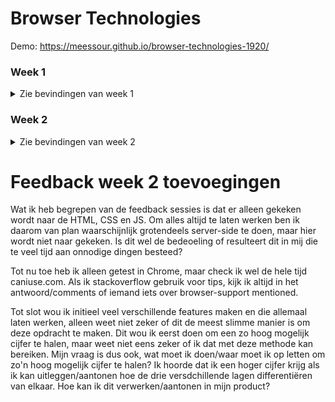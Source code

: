 # Browser Technologies

Demo: https://meessour.github.io/browser-technologies-1920/

### Week 1

<details>
<summary>Zie bevindingen van week 1</summary>

Deze sectie gaat over toepassingen van Progressive enhancement. Er wordt getest via de Chrome browser via desktop

Ik ga deze web app testen op de volgende beperkingen:
- Afbeeldingen uitzetten
- Custom fonts uitzetten
- Kleur uitzetten & kleurenblindheid instellen
- Muis/Trackpad werkt niet
- Breedband internet uitzetten
- Javascript (volledig)
- Cookies niet accepteren
- localStorage doet het niet

#### Afbeeldingen uitzetten
Na het uitzetten van de afbeeldingen was de titel/omschrijving van de app niet te lezen. Dit komt omdat de achtergrond en text dezelfde kleur hebben
<details>
<summary>Zie voorbeeld</summary>

![Image](./resources/images/read-me/browser-technologies-findings/image-test-1-index.png)
</details>

De tweede bevinding is dat de achtergrond van de zoekresultaten niet te zien is omdat het dezelfde kleur is als de achtergrond.

Ook wordt er een iccontje getoond op de locatie waar normaal de foto van de artiest te zien is. 
**Fix: de achtergrond afbeelding vervangen door linear gradient, en fallback daarop één solid kleur** 

Daarnaast is de outlining van verschillende artiesten in de lijst niet gelijk.
<details>
<summary>Zie voorbeeld</summary>

![Image](./resources/images/read-me/browser-technologies-findings/image-test-2-search.png)
</details>

**Fix: de img tag wordt nu ingeladen, check server-side of er uberhaupt een afbeelding aanwezig is, zo niet dan laat ik dit element weg (Dat doet de templating engine)** 

Tot slot is er in de resultaten lijst een te grote afstand tussen de positienumering en tracknaam.
<details>
<summary>Zie voorbeeld</summary>

![Image](./resources/images/read-me/browser-technologies-findings/image-test-3-results.png)
</details>

**Fix: zelfde principe als de fix hierboven** 

#### Font uitzetten
Na het uitzetten van de font functioneert de site nog exact hetzelfde. Door de automtische "fallback" font is de text moeilijker te lezen en past het niet bij de site.

<details>
<summary>Zie voorbeeld</summary>

![Image](./resources/images/read-me/browser-technologies-findings/no-font-1-commented-line.png)

![Image](./resources/images/read-me/browser-technologies-findings/no-font-2-result.png)
</details>

**Fix: font family verandren van sans naar sans-serif** 

#### Kleur uitzetten & kleurenblindheid instellen
Na het uitzetten van de kleuren is alles op de site nog goed te lezen. Wel is het moeilijk om de track resultaten sectie te onderscheiden van de achtergrond, ze hebben allebei een zwarte kleur nu. 

<details>
<summary>Zie voorbeeld</summary>

![Image](./resources/images/read-me/browser-technologies-findings/no-color-1-result.png)

</details>

**Fix: achtergrond kleur veradnren (linear-gradient en fallback zoals omschreven in Afbeeldingen uitzetten)** 

#### Muis/Trackpad werkt niet
Het is mogelijk om via TAB en/of SHIFT+TAB te navigeren tussen klikbare elementen op de site. Dit zijn: de zoekbalk, de zoekresultaten en open een track in spotify. Elementen zijn te selecteren door op ENTER te klikken.

#### Breedband internet uitzetten
Na het uitzetten van het internet wordt er autmoatisch een foutmedlign gegeven aan de gebruiker, alleen bevat deze geen tekstinhoud. Dit gebeurd zodra de gebruiker probeert te zoeken op een term of een zoekresultaat aan klikt.

<details>
<summary>Zie voorbeeld</summary>

![Image](./resources/images/read-me/browser-technologies-findings/no-internet-1-user-feedback.png)

</details>

**Fix: een standard fallback toeveogen aan de feedback message zodat er altijd wat getoond wordt. In dit geval iets in de richting van: "Er ging iets mis"** 

#### Javascript (volledig)
Na het uitzetten van javascirpt worden er geen zoekresultaten en track resultaten weer gegeven. Er wordt ook geen feedback aan de gebruiker gegeven waardoor de grbuiker niet weet wat er aan de hand is. Het kan er voor zorgen dat de gebruiker denkt dat er nog wat geladen moet worden en kijkt vervolgens dan voor een lange periode naar het scherm, hopende dat er nog wat geladen zal worden.

<details>
<summary>Zie voorbeeld</summary>

![Image](./resources/images/read-me/browser-technologies-findings/no-javascript-1-empty-list.png)

</details>

**Fix: Inprincipe wordt alles nu client-side gedaan. De fix hiervoor zou zijn om veel van de logica enz. server-side te doen.** 

#### Cookies niet accepteren
Na het uitzetten van de cookies worden er geen zoekresultaten en track resultaten weer gegeven. Er wordt een fout melding gegeven.

<details>
<summary>Zie voorbeeld</summary>

![Image](./resources/images/read-me/browser-technologies-findings/no-cookies-1-error.png)

</details>

**Fix: Dit was een bug dat de token altijd uit local storage gehaald moest worden. In plaats daarvan returned de getToken() method nu de token, of vanuit de API of localstorage.** 

#### localStorage doet het niet
Na het uitzetten van de localStorage worden er geen zoekresultaten en track resultaten weer gegeven. Er wordt een fout melding gegeven.

<details>
<summary>Zie voorbeeld</summary>

![Image](./resources/images/read-me/browser-technologies-findings/no-localstorage-1-error.png)

</details>

**Fix: Dit was een bug dat de token altijd uit local storage gehaald moest worden. In plaats daarvan returned de getToken() method nu de token, of vanuit de API of localstorage.** 

## Tests op verschillende browsers

#### Microsoft edge (Desktop)
In microsoft edge werkte alles prima, alleen is er een visuele beperking bij het verkleinen van het scherm. De gebruiker is in staat om buiten de content (naar rechts) te scrollen. Het lijkt wel alsof er geen maxmimale width aanwezig is.

<details>
<summary>Zie voorbeeld</summary>

![Image](./resources/images/read-me/browser-technologies-findings/ms-edge-screen-size.png)

</details>

**Fix: Dit kwam weer door de background image die ik gebruikt had. Met de fix uitgelegd in Afbeeldingen uitzetten verhelpt het ook deze bug**

Daarnaast werd er een waarschuwing in the console getoond: 
```SEC7139: [CORS] The origin 'https://meessour.github.io' used the maximum Access-Control-Max-Age value of '604800' as the provided value exceeded this for a cross-origin request to 'https://api.spotify.com/v1/search?q=k&type=artist&limit=5'. ```

#### Firefox (Desktop)
Op Firefox (desktop) functioneerde alles naar wens

#### Safari (Mobile/iPad) & Chrome (iPad)
In Safari op een iPhone/iPad en Chrome op een iPad, waren er enkele visuele problemen. De titel van de site heeft een te grote afstand per letter. Voor een fractie van een seconde ziet de achtergrond er vreemd uit.

<details>
<summary>Zie voorbeeld iPhone Safari</summary>

![Image](./resources/images/read-me/browser-technologies-findings/safari-mobile-1-search-results.jpeg)
</details>

<details>
<summary>Zie voorbeeld iPad Chrome</summary>

![Image](./resources/images/read-me/browser-technologies-findings/chrome-ipad-1-search-result.png)

</details>

Daarnaast is de outlining van track items niet hetzelfde (Niet het geval op iPad (Chrome/Safari)).

<details>
<summary>Zie voorbeeld iPhone Safari</summary>

![Image](./resources/images/read-me/browser-technologies-findings/safari-mobile-2-result-spacing.jpeg)

</details>

**Fix: Dit kwam weer door de background image die ik gebruikt had. Met de fix uitgelegd in Afbeeldingen uitzetten verhelpt het ook deze bug**


#### Firefox (Mobile)
In Firefox op een mobiel werkte alles naar wens. Er was alleen een ongewenste visuele eigenschap tijdens het indrukken van de zoekbalk. De zoekbalk werd dan heel erg transparant, waardoor de placeholder tekst niet meer goed te lezen was

<details>
<summary>Zie voorbeeld</summary>

![Image](./resources/images/read-me/browser-technologies-findings/firefox-mobile-1-searchbar.jpeg)

</details>

**Fix: Search balk een achtergrond kleur wit geven**

#### Internet Explorer (Desktop)
In Internet Explorer werkte eigenlijk helemaal niks. Geen items werden ingeladen, er werd geen user feedback gegeven en de console gaf wat warnings en errors. Visueel zag alles er normaal uit.

<details>
<summary>Zie voorbeeld</summary>

![Image](./resources/images/read-me/browser-technologies-findings/ie-1-no-result.png)

</details>

**Fix: Veel kan gefixed worden als het server-side gedaan zou worden.**

## Screenreader
Voor het uitlezen van de inhoud van de site gebruikt ik (Pericles: Text to Speech Screen Reader): https://chrome.google.com/webstore/detail/pericles-text-to-speech-s/oacindbdmlbdeidohafnfocfckkhjlbg

De titel/omschrijving van de site werd opgelezen en all track resultaten. De zoek resultaten van de artiesten werden niet opgelezen.

<details>
<summary>Zie wat niet werd voorgelezen</summary>

![Image](./resources/images/read-me/browser-technologies-findings/screenreader-result.png)

</details>

**Fix: Alles was wrapped in een a tag. Nu is dat niet meer het geval en wordt de text uitgelezen**

</details>

### Week 2

<details>
<summary>Zie bevindingen van week 2</summary>

#### Use case:
**Ik wil een enquete kunnen invullen over de minor Web Development, met verschillende antwoord mogelijkheden. Als ik de enquete niet afkrijg, wil ik later weer verder gaan met waar ik ben gebleven.**

In deze wireframe/wireflow zie je een schets van hoe de app er uit moet komen te zien.

<details>
<summary>Wireframe</summary>

![Image](./resources/images/wireframe.png)

</details>

De gebruiker kan vragen beantwoorden op verschillende manieren. Deze manieren zijn bijvoorbeeld meerkeuze vragen, radio-button vragen, vragen waar een antwoord uitgeschreven moet worden, ect. De gebruiker ziet een preview van de vorige 2 vragen en/of volgende 2 vragen, mits het scherm groot genoeg is. De gebruiker kan op de knoppen klikken om naar de vorige of volgende vraag te komen. Als de gebruiker een touchscreen heeft, dan kan er ook geswiped worden om tussen de vragen te wisselen. Ook is er de mogelijkheid om met pijltoetsjes heen en weer te gaan.

#### Functional/reliable
De core-funtionaliteit van de site is om voor gebruikers een enquete in te vullen. Dit wordt bereiekt doormiddel van verschillende input manieren. De gebruiker kan navigeren door de enquete om de andere vragen te kunnen zien. Tot slot kan de gebruiker de enquete inleveren en de antwoorden aanpassen.

De site is betrouwbaar omdat de gebruiker zijn/haar antwoorden kan bekijken en veranderen. Daarnaast bewaart de site de antwoorden die de gebruiker ingevuld had. Hierdoor kan de gebruiker later de enquete verder invullen.

Dit zijn de verschillende HTML tags (semantische HTML elementen) die gebruikt zullen worden voor de structuur:

* Het indrukken van een knop
    * Hiervoor gebruik ik de ```<a>``` tag. Met de a tag kan je tabben op desktop, vandaar dat ik deze gebruik.
* Een antwoord kiezen van radio buttons
    * Hiervoor gebruik ik de input tag met als type **"radio"**: ```<input type="radio">```
* Meerdere antwoorden kiezen via checkboxes
    * Hiervoor gebruik ik de input tag met als type **"checkbox"**: ```<input type="checkbox">```
* Via een tekstveld
    * Hiervoor gebruik ik de input tag met als type **"text"**. Text is de standard type dus dat geef ik niet aan: ```<input>```
* Via een text area
    * Hiervoor gebruik ik de textarea tag: ```<textarea>```
* Via een dropdown
    * Hiervoor gebruik ik de select tag: ```<select>``` met daarin option tags: ```<option>```
* Via een range slider
    * Hiervoor gebruik ik de input tag met als type **"range"**: ```<input type="range">```
* Een kleur kunnen kiezen (Als de browser het support anders negeren)
    * Hiervoor gebruik ik de input tag met als type **"color"**: ```<input type="color">```

Al deze input types worden in een form tag ```<form>``` gezet met aan ```action=""``` atribute.

Elke vraag wrap ik in de tag ```<fieldset>``` met daarin een ```<legend>``` tag voor de titel. 

De titel van de vraag en andere benadrukking gebruik ik de ```<strong>```tag.

Als de gebruiker de optie "Anders" kiest bij een checkbox vraag, dan gebruik ik de ```<span>``` tag om de ```<input>``` inline naast de tekst te zetten.

Voor opmaak van tekst gebruik ik de titel tags: ```<h1>```, ```<h2>```, etc. Voor overige tekst gebruik ik de ```<p>``` tag

Tot slot gebruik ik ```<div>``` tags voor de algemene structuur van de site.

#### Usable
De website is eenvoudig en focused zich op één specifiek doel. Dit doel is het beantwoorden van een vragenlijst. Andere functies die helpen bij het bereiken van dit doel zijn: Het gemakkelijk inzien van alle (al beantwoorden) vragen die de enquete bevat, het kunnen beatnwoorden/aanpassen van een (gegeven) antwoord en het onthouden waar de gebruiker gebleven was met de vragenlijst.

#### Pleasurable
De site geeft duidelijk weer welke vraag de gebruiker aan het antwoorden is en welk(e) antwoord(en) beatnwoord is/zijn. Door gebruik te maken van gebaren (zoals het kunnen swipen met een touchscreen of pijltoetsen op een toetsenbord), kan de gebruiker op een intuitieve en effevtieve manier zijn/haar doel bereiken. Door alleen relevante elementen/funcitonaliteiten te gebruiken is de site minimaal en voelt daarom proffesioneel aan. Er zijn subtiele animaties om de site prettiger aan te laten voelen maar niet dat het een afleidend effect heeft.

## Browser Technologies/features
De volgende features zijn van toepassing op de site:
* Een animatie voor het springen van vraag naar vraag
    * **@keyframes** wordt gebruikt om op een gecontroleerde manier van een bepaalde styling state naar een andere over te gaan.
        * Wordt ondersteund op alle browsers
    * **animation** wordt gebruikt om de animatie te tonen
         * Wordt ondersteund op alle browsers

* Checken hoe breed het scherm is en op basis daarvan de preview tonen van de andere vragen. Als het scherm te klein is zou dit niet getoond moeten worden.
    * **@media** wordt hiervoor gebruikt
        * Wordt ondersteund op alle browsers

* Een filter toepassen om de andere vragen te blurren.
    * **CSS Filter Effects** wordt hiervoor gebruikt met **blur**
        * Wordt niet ondersteund op IE.    
            * De fallback wordt dan om **Opacity** te gebruiken

* Het kunnen navigeren tussen de vragen.
    * **addEventListener** wordt gebruikt om vershcillende handelingen te detecteren
        * Wordt ondersteund op alle browsers
    * **touchstart** en **touchmove** en **touchend** worden gebruikt als listener om een swipe beweging te detecteren. Deze events zijn van toepasing bij een touchscreen bijvoorbeeld.
        * Wordt niet onderstuend op IE, Safari en Opera. Deze feature is optioneel en er kan gebruik worden gemaakt van de knoppen als fallback.
    * **mousedown** en **mousemove** en **mouseup** worden gebruikt als listener om een veeg beweging te detecteren van een muis
        * Wordt ondersteund op alle browsers
    * **onkeydown** wordt gebruikt als loistener om te detetcteren of een pijltoets is ingeklikt. niet bij elke browser wordt de listener **onkeypress** getriggered bij het inklikken van de pijltoetsen., daarom gebruyik ik deze niet. Deze functie is optioneel en zou alleen werken als de gebruiker een toetsenbord heeft
        * Wordt ondersteund op alle browsers
    * **click** word gebruikt als listener om te detecteren of een knop is ingeklikt. Dit wordt ook gebruikt als fallback voor als alle andere events hierboven niet werken.
        * Wordt ondersteund op alle browsers

* Om een thema te kiezen, in de vorm van een subtiele achtergrond kleur, wordt er aan de gebruiker gevraagd om deze kleur op te geven.
    * de input type **color** wordt hiervoor gebruikt.
        * Dit wordt niet onderstuend op IE en wordt in plaats daarvan niet gevraagd aan de gebruiker. Als de gebruiker IE gebruikt of geen kleur kiest, is de fallback kleur gewoon wit.

</details>

# Feedback week 2 toevoegingen
Wat ik heb begrepen van de feedback sessies is dat er alleen gekeken wordt naar de HTML, CSS en JS. Om alles altijd te laten werken ben ik daarom van plan waarschijnlijk grotendeels server-side te doen, maar hier wordt niet naar gekeken. Is dit wel de bedeoeling of resulteert dit in mij die te veel tijd aan onnodige dingen besteed?

Tot nu toe heb ik alleen getest in Chrome, maar check ik wel de hele tijd caniuse.com. Als ik stackoverflow gebruik voor tips, kijk ik altijd in het antwoord/comments of iemand iets over browser-support mentioned. 

Tot slot wou ik initieel veel verschillende features maken en die allemaal laten werken, alleen weet niet zeker of dit de meest slimme manier is om deze opdracht te maken. Dit wou ik eerst doen om een zo hoog mogelijk cijfer te halen, maar weet niet eens zeker of ik dat met deze methode kan bereiken. Mijn vraag is dus ook, wat moet ik doen/waar moet ik op letten om zo'n hoog mogelijk cijfer te halen? Ik hoorde dat ik een hoger cijfer krijg als ik kan uitleggen/aantonen hoe de drie versdchillende lagen differentiëren van elkaar. Hoe kan ik dit verwerken/aantonen in mijn product?

</details>

</details>
